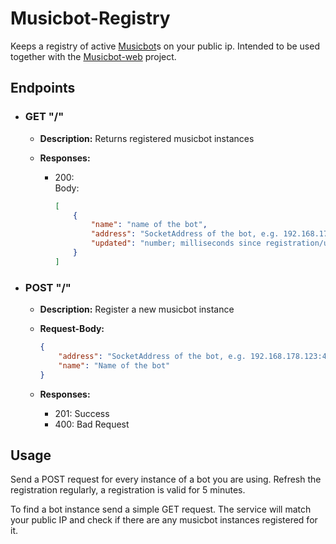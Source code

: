 # Musicbot-Registry

Keeps a registry of active [Musicbot](https://github.com/BjoernPetersen/MusicBot)s on your public ip.
Intended to be used together with the [Musicbot-web](https://github.com/FelixGail/Musicbot-web) project.

## Endpoints

 -  ### GET "/"

    - **Description:** Returns registered musicbot instances
    - **Responses:** 
    
        -   200:<br>
            Body:
            ```json
            [
                {
                    "name": "name of the bot",
                    "address": "SocketAddress of the bot, e.g. 192.168.178.123:41239",
                    "updated": "number; milliseconds since registration/update"
                }
            ]
            ```
 -  ### POST "/"

    - **Description:** Register a new musicbot instance
    - **Request-Body:**

        ```json
        {
            "address": "SocketAddress of the bot, e.g. 192.168.178.123:41239",
            "name": "Name of the bot"
        }
        ```
    - **Responses:**

        - 201: Success
        - 400: Bad Request
        
## Usage

Send a POST request for every instance of a bot you are using. Refresh the registration regularly, a registration is
valid for 5 minutes.

To find a bot instance send a simple GET request. The service will match your public IP and check if there are any
musicbot instances registered for it.